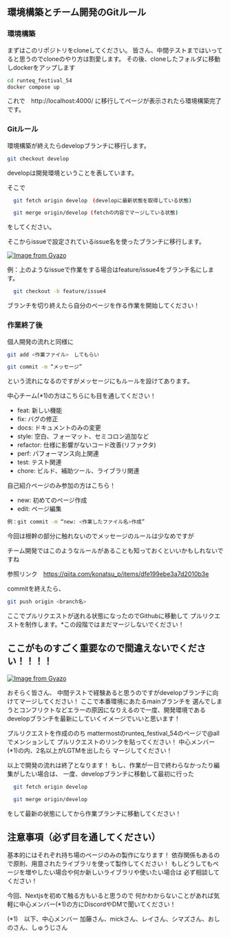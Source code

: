 ## 環境構築とチーム開発のGitルール

### 環境構築
まずはこのリポジトリをcloneしてください。
皆さん、中間テストまではいってると思うのでcloneのやり方は割愛します。
その後、cloneしたフォルダに移動しdockerをアップします
```bash
cd runteq_festival_54
docker compose up
```
これで　http://localhost:4000/
に移行してページが表示されたら環境構築完了です。

### Gitルール

環境構築が終えたらdevelopブランチに移行します。

```bash
git checkout develop
```

developは開発環境ということを表しています。

そこで
```bash
  git fetch origin develop　(developに最新状態を取得している状態)

  git merge origin/develop (fetchの内容でマージしている状態)
```

をしてください。

そこからissueで設定されているissue名を使ったブランチに移行します。

[![Image from Gyazo](https://i.gyazo.com/29f0de8fe186917276ca77428aa36fc7.png)](https://gyazo.com/29f0de8fe186917276ca77428aa36fc7)

例：上のようなissueで作業をする場合はfeature/issue4をブランチ名にします。
```bash
  git checkout -b feature/issue4
```

ブランチを切り終えたら自分のページを作る作業を開始してください！

### 作業終了後

個人開発の流れと同様に

```bash
git add <作業ファイル>　してもらい

git commit -m “メッセージ”

```
という流れになるのですがメッセージにもルールを設けてあります。

中心チーム(*1)の方はこちらにも目を通してください！

- feat: 新しい機能
- fix: バグの修正
- docs: ドキュメントのみの変更
- style: 空白、フォーマット、セミコロン追加など
- refactor: 仕様に影響がないコード改善(リファクタ)
- perf: パフォーマンス向上関連
- test: テスト関連
- chore: ビルド、補助ツール、ライブラリ関連

自己紹介ページのみ参加の方はこちら！

- new: 初めてのページ作成
- edit: ページ編集

```bash
例：git commit -m “new: <作業したファイル名>作成”
```

今回は根幹の部分に触れないのでメッセージのルールは少なめですが

チーム開発ではこのようなルールがあることも知っておくといいかもしれないですね

参照リンク　https://qiita.com/konatsu_p/items/dfe199ebe3a7d2010b3e

commitを終えたら、

```bash
git push origin <branch名>
```

ここでプルリクエストが送れる状態になったのでGithubに移動して
プルリクエストを制作します。*この段階ではまだマージしないでください！

## ここがものすごく重要なので間違えないでください！！！！
[![Image from Gyazo](https://i.gyazo.com/072984dc4287819fb40fe1d587ecb816.png)](https://gyazo.com/072984dc4287819fb40fe1d587ecb816)

おそらく皆さん、
中間テストで経験あると思うのですがdevelopブランチに向けてマージしてください！
ここで本番環境にあたるmainブランチを
選んでしまうとコンフリクトなどエラーの原因になりえるので一度、開発環境である
developブランチを最新にしていくイメージでいいと思います！

プルリクエストを作成ののち
mattermostのrunteq_festival_54のページで@allでメンションして
プルリクエストのリンクを貼ってください！
中心メンバー(*1)の内、2名以上がLGTMを出したら
マージしてください！

以上で開発の流れは終了となります！
もし、作業が一日で終わらなかったり編集がしたい場合は、
一度、developブランチに移動して最初に行った

```bash
  git fetch origin develop

  git merge origin/develop
```
をして最新の状態にしてから作業ブランチに移動してください！

## 注意事項（必ず目を通してください）
基本的にはそれぞれ持ち場のページのみの製作になります！
依存関係もあるので原則、用意されたライブラリを使って製作してください！
もしどうしてもページを増やしたい場合や何か新しいライブラリや使いたい場合は
必ず相談してください！

今回、Nextjsを初めて触る方もいると思うので
何かわからないことがあれば気軽に中心メンバー(*1)の方にDiscordやDMで聞いてください！


(*1)　以下、中心メンバー
加藤さん、mickさん、レイさん、シマズさん、おしのさん、しゅうじさん
